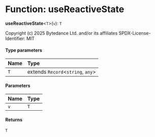 # Function: useReactiveState

**useReactiveState**<`T`>(`v`): `T`

Copyright (c) 2025 Bytedance Ltd. and/or its affiliates
SPDX-License-Identifier: MIT

#### Type parameters

| Name | Type |
| :------ | :------ |
| `T` | extends `Record`<`string`, `any`> |

#### Parameters

| Name | Type |
| :------ | :------ |
| `v` | `T` | [`ReactiveState`](/auto-docs/free-layout-editor/classes/ReactiveState.md)<`T`> |

#### Returns

`T`
